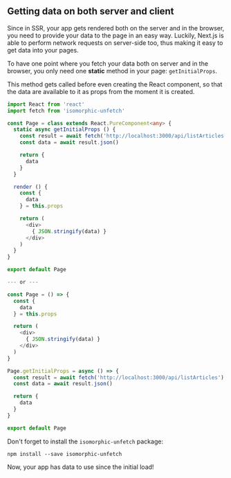 ## Getting data on both server and client

Since in SSR, your app gets rendered both on the server and in the browser, 
you need to provide your data to the page in an easy way. 
Luckily, Next.js is able to perform network requests on server-side too, thus making it easy to get data into your pages.

To have one point where you fetch your data both on server and in the browser, 
you only need one **static** method in your page: `getInitialProps`.

This method gets called before even creating the React component, 
so that the data are available to it as props from the moment it is created.

```typescript
import React from 'react'
import fetch from 'isomorphic-unfetch'

const Page = class extends React.PureComponent<any> {
  static async getInitialProps () {
    const result = await fetch('http://localhost:3000/api/listArticles') // Remember, SSR requires an absolute URL 
    const data = await result.json()

    return {
      data
    }
  }

  render () {
    const {
      data
    } = this.props

    return (
      <div>
        { JSON.stringify(data) }
      </div>
    )  
  }
}

export default Page

--- or --- 

const Page = () => {
  const {
    data
  } = this.props

  return (
    <div>
      { JSON.stringify(data) }
    </div>
  )
}

Page.getInitialProps = async () => {
  const result = await fetch('http://localhost:3000/api/listArticles') 
  const data = await result.json()

  return {
    data
  } 
}

export default Page
```

Don't forget to install the `isomorphic-unfetch` package:

```
npm install --save isomorphic-unfetch
```

Now, your app has data to use since the initial load!
